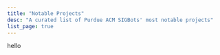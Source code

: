 ```yaml
---
title: "Notable Projects"
desc: "A curated list of Purdue ACM SIGBots' most notable projects"
list_page: true
---
```

hello

